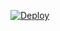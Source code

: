 [![Deploy](https://www.herokucdn.com/deploy/button.png)](https://heroku.com/deploy?template=https://github.com/pxltech/pxlairquality/tree/feature/nodered/Software/Node-RED)
